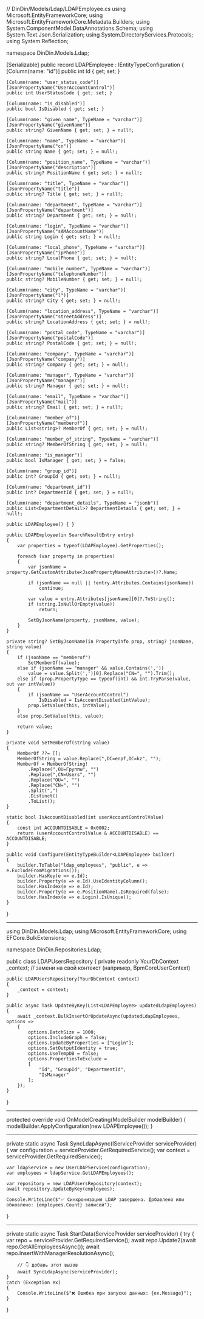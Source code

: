 // DinDin/Models/Ldap/LDAPEmployee.cs
using Microsoft.EntityFrameworkCore;
using Microsoft.EntityFrameworkCore.Metadata.Builders;
using System.ComponentModel.DataAnnotations.Schema;
using System.Text.Json.Serialization;
using System.DirectoryServices.Protocols;
using System.Reflection;

namespace DinDin.Models.Ldap;

[Serializable]
public record LDAPEmployee : IEntityTypeConfiguration<LDAPEmployee>
{
    [Column(name: "id")]
    public int Id { get; set; }

    [Column(name: "user_status_code")]
    [JsonPropertyName("UserAccountControl")]
    public int UserStatusCode { get; set; }

    [Column(name: "is_disabled")]
    public bool IsDisabled { get; set; }

    [Column(name: "given_name", TypeName = "varchar")]
    [JsonPropertyName("givenName")]
    public string? GivenName { get; set; } = null!;

    [Column(name: "name", TypeName = "varchar")]
    [JsonPropertyName("cn")]
    public string Name { get; set; } = null!;

    [Column(name: "position_name", TypeName = "varchar")]
    [JsonPropertyName("description")]
    public string? PositionName { get; set; } = null!;

    [Column(name: "title", TypeName = "varchar")]
    [JsonPropertyName("title")]
    public string? Title { get; set; } = null!;

    [Column(name: "department", TypeName = "varchar")]
    [JsonPropertyName("department")]
    public string? Department { get; set; } = null!;

    [Column(name: "login", TypeName = "varchar")]
    [JsonPropertyName("sAMAccountName")]
    public string Login { get; set; } = null!;

    [Column(name: "local_phone", TypeName = "varchar")]
    [JsonPropertyName("ipPhone")]
    public string? LocalPhone { get; set; } = null!;

    [Column(name: "mobile_number", TypeName = "varchar")]
    [JsonPropertyName("telephoneNumber")]
    public string? MobileNumber { get; set; } = null!;

    [Column(name: "city", TypeName = "varchar")]
    [JsonPropertyName("l")]
    public string? City { get; set; } = null!;

    [Column(name: "location_address", TypeName = "varchar")]
    [JsonPropertyName("streetAddress")]
    public string? LocationAddress { get; set; } = null!;

    [Column(name: "postal_code", TypeName = "varchar")]
    [JsonPropertyName("postalCode")]
    public string? PostalCode { get; set; } = null!;

    [Column(name: "company", TypeName = "varchar")]
    [JsonPropertyName("company")]
    public string? Company { get; set; } = null!;

    [Column(name: "manager", TypeName = "varchar")]
    [JsonPropertyName("manager")]
    public string? Manager { get; set; } = null!;

    [Column(name: "email", TypeName = "varchar")]
    [JsonPropertyName("mail")]
    public string? Email { get; set; } = null!;

    [Column(name: "member_of")]
    [JsonPropertyName("memberof")]
    public List<string>? MemberOf { get; set; } = null!;

    [Column(name: "member_of_string", TypeName = "varchar")]
    public string? MemberOfString { get; set; } = null!;

    [Column(name: "is_manager")]
    public bool IsManager { get; set; } = false;

    [Column(name: "group_id")]
    public int? GroupId { get; set; } = null!;

    [Column(name: "department_id")]
    public int? DepartmentId { get; set; } = null!;

    [Column(name: "department_details", TypeName = "jsonb")]
    public List<DepartmentDetail>? DepartmentDetails { get; set; } = null!;

    public LDAPEmployee() { }

    public LDAPEmployee(in SearchResultEntry entry)
    {
        var properties = typeof(LDAPEmployee).GetProperties();

        foreach (var property in properties)
        {
            var jsonName = property.GetCustomAttribute<JsonPropertyNameAttribute>()?.Name;

            if (jsonName == null || !entry.Attributes.Contains(jsonName))
                continue;

            var value = entry.Attributes[jsonName][0]?.ToString();
            if (string.IsNullOrEmpty(value))
                return;

            SetByJsonName(property, jsonName, value);
        }
    }

    private string? SetByJsonName(in PropertyInfo prop, string? jsonName, string value)
    {
        if (jsonName == "memberof")
            SetMemberOf(value);
        else if (jsonName == "manager" && value.Contains(','))
            value = value.Split(',')[0].Replace("CN=", "").Trim();
        else if (prop.PropertyType == typeof(int) && int.TryParse(value, out var intValue))
        {
            if (jsonName == "UserAccountControl")
                IsDisabled = IsAccountDisabled(intValue);
            prop.SetValue(this, intValue);
        }
        else prop.SetValue(this, value);

        return value;
    }

    private void SetMemberOf(string value)
    {
        MemberOf ??= [];
        MemberOfString = value.Replace(",DC=enpf,DC=kz", "");
        MemberOf = MemberOfString!
            .Replace(",OU=Группы", "")
            .Replace(",CN=Users", "")
            .Replace("OU=", "")
            .Replace("CN=", "")
            .Split(",")
            .Distinct()
            .ToList();
    }

    static bool IsAccountDisabled(int userAccountControlValue)
    {
        const int ACCOUNTDISABLE = 0x0002;
        return (userAccountControlValue & ACCOUNTDISABLE) == ACCOUNTDISABLE;
    }

    public void Configure(EntityTypeBuilder<LDAPEmployee> builder)
    {
        builder.ToTable("ldap_employees", "public", e => e.ExcludeFromMigrations());
        builder.HasKey(e => e.Id);
        builder.Property(e => e.Id).UseIdentityColumn();
        builder.HasIndex(e => e.Id);
        builder.Property(e => e.PositionName).IsRequired(false);
        builder.HasIndex(e => e.Login).IsUnique();
    }
}

----------

using DinDin.Models.Ldap;
using Microsoft.EntityFrameworkCore;
using EFCore.BulkExtensions;

namespace DinDin.Repositories.Ldap;

public class LDAPUsersRepository
{
    private readonly YourDbContext _context; // замени на свой контекст (например, BpmCoreUserContext)

    public LDAPUsersRepository(YourDbContext context)
    {
        _context = context;
    }

    public async Task UpdateByKey(List<LDAPEmployee> updatedLdapEmployees)
    {
        await _context.BulkInsertOrUpdateAsync(updatedLdapEmployees, options =>
        {
            options.BatchSize = 1000;
            options.IncludeGraph = false;
            options.UpdateByProperties = ["Login"];
            options.SetOutputIdentity = true;
            options.UseTempDB = false;
            options.PropertiesToExclude =
            [
                "Id", "GroupId", "DepartmentId",
                "IsManager"
            ];
        });
    }
}


--------------

protected override void OnModelCreating(ModelBuilder modelBuilder)
{
    modelBuilder.ApplyConfiguration(new LDAPEmployee());
}


-----------

private static async Task SyncLdapAsync(IServiceProvider serviceProvider)
{
    var configuration = serviceProvider.GetRequiredService<IConfiguration>();
    var context = serviceProvider.GetRequiredService<BpmCoreUserContext>();

    var ldapService = new UserLDAPService(configuration);
    var employees = ldapService.GetLDAPEmployees();

    var repository = new LDAPUsersRepository(context);
    await repository.UpdateByKey(employees);

    Console.WriteLine($"✅ Синхронизация LDAP завершена. Добавлено или обновлено: {employees.Count} записей");
}


--------

private static async Task StartData(ServiceProvider serviceProvider)
{
    try
    {
        var repo = serviceProvider.GetRequiredService<EmployeeRepository>();
        await repo.Update2(await repo.GetAllEmployeesAsync());
        await repo.InsertWithManagerResolutionAsync();

        // 👇 добавь этот вызов
        await SyncLdapAsync(serviceProvider);
    }
    catch (Exception ex)
    {
        Console.WriteLine($"❌ Ошибка при запуске данных: {ex.Message}");
    }
}
